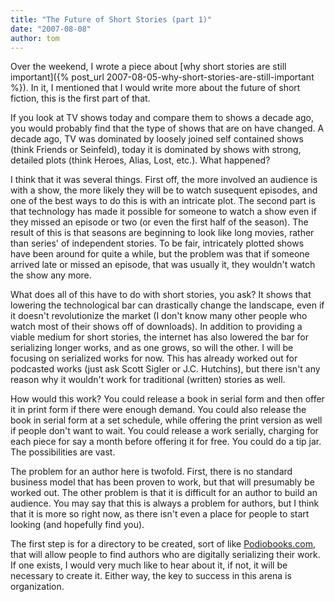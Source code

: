 ```yaml
---
title: "The Future of Short Stories (part 1)"
date: "2007-08-08"
author: tom
---
```


Over the weekend, I wrote a piece about [why short stories are still important]({% post_url 2007-08-05-why-short-stories-are-still-important %}). In it, I mentioned that I would write more about the future of short fiction, this is the first part of that.

If you look at TV shows today and compare them to shows a decade ago, you would probably find that the type of shows that are on have changed. A decade ago, TV was dominated by loosely joined self contained shows (think Friends or Seinfeld), today it is dominated by shows with strong, detailed plots (think Heroes, Alias, Lost, etc.). What happened?

I think that it was several things. First off, the more involved an audience is with a show, the more likely they will be to watch susequent episodes, and one of the best ways to do this is with an intricate plot. The second part is that technology has made it possible for someone to watch a show even if they missed an episode or two (or even the first half of the season). The result of this is that seasons are beginning to look like long movies, rather than series' of independent stories. To be fair, intricately plotted shows have been around for quite a while, but the problem was that if someone arrived late or missed an episode, that was usually it, they wouldn't watch the show any more.

What does all of this have to do with short stories, you ask? It shows that lowering the technological bar can drastically change the landscape, even if it doesn't revolutionize the market (I don't know many other people who watch most of their shows off of downloads). In addition to providing a viable medium for short stories, the internet has also lowered the bar for serializing longer works, and as one grows, so will the other. I will be focusing on serialized works for now. This has already worked out for podcasted works (just ask Scott Sigler or J.C. Hutchins), but there isn't any reason why it wouldn't work for traditional (written) stories as well.

How would this work? You could release a book in serial form and then offer it in print form if there were enough demand. You could also release the book in serial form at a set schedule, while offering the print version as well if people don't want to wait. You could release a work serially, charging for each piece for say a month before offering it for free. You could do a tip jar. The possibilities are vast.

The problem for an author here is twofold. First, there is no standard business model that has been proven to work, but that will presumably be worked out. The other problem is that it is difficult for an author to build an audience. You may say that this is always a problem for authors, but I think that it is more so right now, as there isn't even a place for people to start looking (and hopefully find you).

The first step is for a directory to be created, sort of like [Podiobooks.com](http://podiobooks.com/ "Podiobooks.com"), that will allow people to find authors who are digitally serializing their work. If one exists, I would very much like to hear about it, if not, it will be necessary to create it. Either way, the key to success in this arena is organization.
